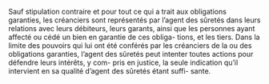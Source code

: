 Sauf stipulation contraire et pour tout ce qui a trait aux obligations garanties, les
créanciers sont représentés par l’agent des sûretés dans leurs relations avec leurs débiteurs,
leurs garants, ainsi que les personnes ayant affecté ou cédé un bien en garantie de ces obliga-
tions, et les tiers.
Dans la limite des pouvoirs qui lui ont été conférés par les créanciers de la ou
des obligations garanties, l’agent des sûretés peut intenter toutes actions pour
défendre leurs intérêts, y com- pris en justice, la seule indication qu’il
intervient en sa qualité d’agent des sûretés étant suffi- sante.